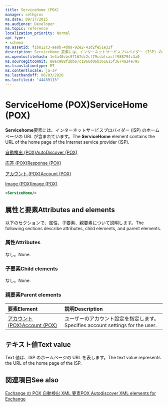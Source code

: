 ```yaml
---
title: ServiceHome (POX)
manager: sethgros
ms.date: 09/17/2015
ms.audience: Developer
ms.topic: reference
localization_priority: Normal
api_type:
- schema
ms.assetid: f1b812c3-ae8b-4d89-92e2-41d2fe51e32f
description: ServiceHome 要素には、インターネットサービスプロバイダー (ISP) のホームページの URL が含まれています。
ms.openlocfilehash: 1e4a40cbc97167dc2cf79ccbfcacff988794c3a0
ms.sourcegitcommit: 88ec988f2bb67c1866d06b361615f3674a24e795
ms.translationtype: MT
ms.contentlocale: ja-JP
ms.lasthandoff: 06/03/2020
ms.locfileid: "44439113"
---
```

# <a name="servicehome-pox"></a><span data-ttu-id="4bc0c-103">ServiceHome (POX)</span><span class="sxs-lookup"><span data-stu-id="4bc0c-103">ServiceHome (POX)</span></span>

<span data-ttu-id="4bc0c-104">**Servicehome**要素には、インターネットサービスプロバイダー (ISP) のホームページの URL が含まれています。</span><span class="sxs-lookup"><span data-stu-id="4bc0c-104">The **ServiceHome** element contains the URL of the home page of the Internet service provider (ISP).</span></span> 
  
[<span data-ttu-id="4bc0c-105">自動検出 (POX)</span><span class="sxs-lookup"><span data-stu-id="4bc0c-105">AutoDiscover (POX)</span></span>](autodiscover-pox.md)
  
[<span data-ttu-id="4bc0c-106">応答 (POX)</span><span class="sxs-lookup"><span data-stu-id="4bc0c-106">Response (POX)</span></span>](response-pox.md)
  
[<span data-ttu-id="4bc0c-107">アカウント (POX)</span><span class="sxs-lookup"><span data-stu-id="4bc0c-107">Account (POX)</span></span>](account-pox.md)
  
[<span data-ttu-id="4bc0c-108">Image (POX)</span><span class="sxs-lookup"><span data-stu-id="4bc0c-108">Image (POX)</span></span>](image-pox.md)
  
```xml
<ServiceHome/>
```

## <a name="attributes-and-elements"></a><span data-ttu-id="4bc0c-109">属性と要素</span><span class="sxs-lookup"><span data-stu-id="4bc0c-109">Attributes and elements</span></span>

<span data-ttu-id="4bc0c-110">以下のセクションで、属性、子要素、親要素について説明します。</span><span class="sxs-lookup"><span data-stu-id="4bc0c-110">The following sections describe attributes, child elements, and parent elements.</span></span>
  
### <a name="attributes"></a><span data-ttu-id="4bc0c-111">属性</span><span class="sxs-lookup"><span data-stu-id="4bc0c-111">Attributes</span></span>

<span data-ttu-id="4bc0c-112">なし。</span><span class="sxs-lookup"><span data-stu-id="4bc0c-112">None.</span></span>
  
### <a name="child-elements"></a><span data-ttu-id="4bc0c-113">子要素</span><span class="sxs-lookup"><span data-stu-id="4bc0c-113">Child elements</span></span>

<span data-ttu-id="4bc0c-114">なし。</span><span class="sxs-lookup"><span data-stu-id="4bc0c-114">None.</span></span>
  
### <a name="parent-elements"></a><span data-ttu-id="4bc0c-115">親要素</span><span class="sxs-lookup"><span data-stu-id="4bc0c-115">Parent elements</span></span>

|<span data-ttu-id="4bc0c-116">**要素**</span><span class="sxs-lookup"><span data-stu-id="4bc0c-116">**Element**</span></span>|<span data-ttu-id="4bc0c-117">**説明**</span><span class="sxs-lookup"><span data-stu-id="4bc0c-117">**Description**</span></span>|
|:-----|:-----|
|[<span data-ttu-id="4bc0c-118">アカウント (POX)</span><span class="sxs-lookup"><span data-stu-id="4bc0c-118">Account (POX)</span></span>](account-pox.md) <br/> |<span data-ttu-id="4bc0c-119">ユーザーのアカウント設定を指定します。</span><span class="sxs-lookup"><span data-stu-id="4bc0c-119">Specifies account settings for the user.</span></span>  <br/> |
   
## <a name="text-value"></a><span data-ttu-id="4bc0c-120">テキスト値</span><span class="sxs-lookup"><span data-stu-id="4bc0c-120">Text value</span></span>

<span data-ttu-id="4bc0c-121">Text 値は、ISP のホームページの URL を表します。</span><span class="sxs-lookup"><span data-stu-id="4bc0c-121">The text value represents the URL of the home page of the ISP.</span></span>
  
## <a name="see-also"></a><span data-ttu-id="4bc0c-122">関連項目</span><span class="sxs-lookup"><span data-stu-id="4bc0c-122">See also</span></span>



[<span data-ttu-id="4bc0c-123">Exchange の POX 自動検出 XML 要素</span><span class="sxs-lookup"><span data-stu-id="4bc0c-123">POX Autodiscover XML elements for Exchange</span></span>](pox-autodiscover-xml-elements-for-exchange.md)


